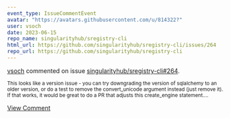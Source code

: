 ```yaml
---
event_type: IssueCommentEvent
avatar: "https://avatars.githubusercontent.com/u/814322?"
user: vsoch
date: 2023-06-15
repo_name: singularityhub/sregistry-cli
html_url: https://github.com/singularityhub/sregistry-cli/issues/264
repo_url: https://github.com/singularityhub/sregistry-cli
---
```


<a href='https://github.com/vsoch' target='_blank'>vsoch</a> commented on issue <a href='https://github.com/singularityhub/sregistry-cli/issues/264' target='_blank'>singularityhub/sregistry-cli#264</a>.

<small>This looks like a version issue - you can try downgrading the version of sqlalchemy to an older version, or do a test to remove the convert_unicode argument instead (just remove it). If that works, it would be great to do a PR that adjusts this create_engine statement....</small>

<a href='https://github.com/singularityhub/sregistry-cli/issues/264' target='_blank'>View Comment</a>